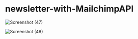 # newsletter-with-MailchimpAPI

![Screenshot (47)](https://user-images.githubusercontent.com/115960004/198948193-3d4ba0c4-7a01-443b-844b-4137f7b8b9a8.png)

![Screenshot (48)](https://user-images.githubusercontent.com/115960004/198948219-b0dcd1b1-dfc5-42be-98b3-ca980e84a19f.png)
